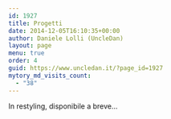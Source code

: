 ```yaml
---
id: 1927
title: Progetti
date: 2014-12-05T16:10:35+00:00
author: Daniele Lolli (UncleDan)
layout: page
menu: true
order: 4
guid: https://www.uncledan.it/?page_id=1927
mytory_md_visits_count:
  - "38"
---
```

In restyling, disponibile a breve&#8230;
